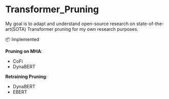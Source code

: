 # Transformer_Pruning
My goal is to adapt and understand open-source research on state-of-the-art(SOTA) Transformer pruning for my own research purposes.

📦 Implemented

**Pruning on MHA**: 
- CoFi
- DynaBERT

**Retraining Pruning**: 
- DynaBERT
- EBERT
